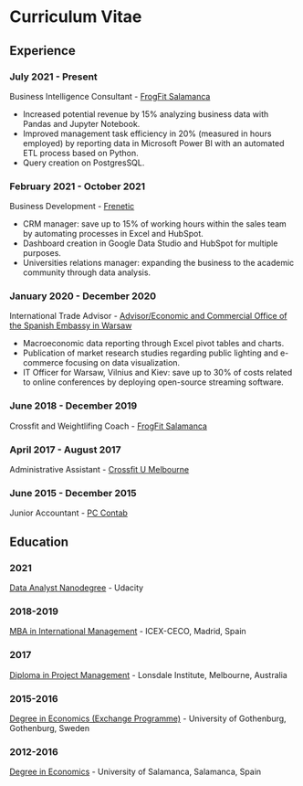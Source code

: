 # Curriculum Vitae
## Experience

### July 2021 - Present
Business Intelligence Consultant - <a href="https://www.frogfitsalamanca.com/" target="_blank">FrogFit Salamanca</a>
*	Increased potential revenue by 15% analyzing business data with Pandas and Jupyter Notebook.
*	Improved management task efficiency in 20% (measured in hours employed) by reporting data in Microsoft Power BI with an automated ETL process based on Python.
*	Query creation on PostgresSQL.

### February 2021 - October 2021
Business Development - <a href="https://frenetic.ai/" target="_blank">Frenetic</a>
*	CRM manager: save up to 15% of working hours within the sales team by automating processes in Excel and HubSpot.
*	Dashboard creation in Google Data Studio and HubSpot for multiple purposes.
*	Universities relations manager: expanding the business to the academic community through data analysis.

### January 2020 - December 2020
International Trade Advisor - <a href="http://www.exteriores.gob.es/embajadas/varsovia/es/Paginas/inicio.aspx" target="_blank">Advisor/Economic and Commercial Office of the Spanish Embassy in Warsaw</a>
*	Macroeconomic data reporting through Excel pivot tables and charts.
*	Publication of market research studies regarding public lighting and e-commerce focusing on data visualization.
*	IT Officer for Warsaw, Vilnius and Kiev: save up to 30% of costs related to online conferences by deploying open-source streaming software.

### June 2018 - December 2019
Crossfit and Weightlifing Coach - <a href="https://www.frogfitsalamanca.com/" target="_blank">FrogFit Salamanca</a>

### April 2017 - August 2017
Administrative Assistant - <a href="https://functional-u.com.au/" target="_blank">Crossfit U Melbourne</a>

### June 2015 - December 2015
Junior Accountant - <a href="https://pccontabdos.asesoriaweb.com/principal/default.asp" target="_blank">PC Contab</a>

## Education

### 2021
<a href="https://www.udacity.com/course/data-analyst-nanodegree--nd002" target="_blank">Data Analyst Nanodegree</a> - Udacity

### 2018-2019
<a href="https://www.icex-ceco.es/curso/mba-en-internacionalizacion-de-empresas-22-ed" target="_blank">MBA in International Management</a> - ICEX-CECO, Madrid, Spain

### 2017
<a href="https://www.lonsdaleinstitute.edu.au/courses/diploma-project-management/" target="_blank">Diploma in Project Management</a> - Lonsdale Institute, Melbourne, Australia

### 2015-2016
<a href="https://www.gu.se/en/school-business-economics-law/economics/study-here/undergraduate-studies-in-economics" target="_blank">Degree in Economics (Exchange Programme)</a> - University of Gothenburg, Gothenburg, Sweden

### 2012-2016
<a href="https://www.usal.es/en/undergraduate-degree-economics" target="_blank">Degree in Economics</a> - University of Salamanca, Salamanca, Spain

